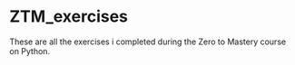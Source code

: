# ZTM_exercises

These are all the exercises i completed during the Zero to Mastery course on Python.
